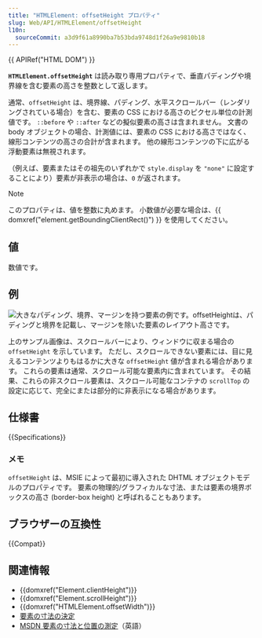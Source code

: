 ```yaml
---
title: "HTMLElement: offsetHeight プロパティ"
slug: Web/API/HTMLElement/offsetHeight
l10n:
  sourceCommit: a3d9f61a8990ba7b53bda9748d1f26a9e9810b18
---
```


{{ APIRef("HTML DOM") }}

**`HTMLElement.offsetHeight`** は読み取り専用プロパティで、垂直パディングや境界線を含む要素の高さを整数として返します。

通常、`offsetHeight` は、境界線、パディング、水平スクロールバー（レンダリングされている場合）を含む、要素の CSS における高さのピクセル単位の計測値です。 `::before` や `::after` などの擬似要素の高さは含まれません。 文書の body オブジェクトの場合、計測値には、要素の CSS における高さではなく、線形コンテンツの高さの合計が含まれます。 他の線形コンテンツの下に広がる浮動要素は無視されます。

（例えば、要素またはその祖先のいずれかで `style.display` を `"none"` に設定することにより）要素が非表示の場合は、`0` が返されます。

> [!NOTE]
> このプロパティは、値を整数に丸めます。 小数値が必要な場合は、{{ domxref("element.getBoundingClientRect()") }} を使用してください。

## 値

数値です。

## 例

![大きなパディング、境界、マージンを持つ要素の例です。`offsetHeight`は、パディングと境界を記載し、マージンを除いた要素のレイアウト高さです。](dimensions-offset.png)

上のサンプル画像は、スクロールバーにより、ウィンドウに収まる場合の `offsetHeight` を示しています。 ただし、スクロールできない要素には、目に見えるコンテンツよりもはるかに大きな `offsetHeight` 値が含まれる場合があります。 これらの要素は通常、スクロール可能な要素内に含まれています。 その結果、これらの非スクロール要素は、スクロール可能なコンテナの `scrollTop` の設定に応じて、完全にまたは部分的に非表示になる場合があります。

## 仕様書

{{Specifications}}

### メモ

`offsetHeight` は、MSIE によって最初に導入された DHTML オブジェクトモデルのプロパティです。 要素の物理的/グラフィカルな寸法、または要素の境界ボックスの高さ (border-box height) と呼ばれることもあります。

## ブラウザーの互換性

{{Compat}}

## 関連情報

- {{domxref("Element.clientHeight")}}
- {{domxref("Element.scrollHeight")}}
- {{domxref("HTMLElement.offsetWidth")}}
- [要素の寸法の決定](/ja/docs/Web/API/CSS_Object_Model/Determining_the_dimensions_of_elements)
- [MSDN 要素の寸法と位置の測定](<https://docs.microsoft.com/previous-versions/hh781509(v=vs.85)>)（英語）
